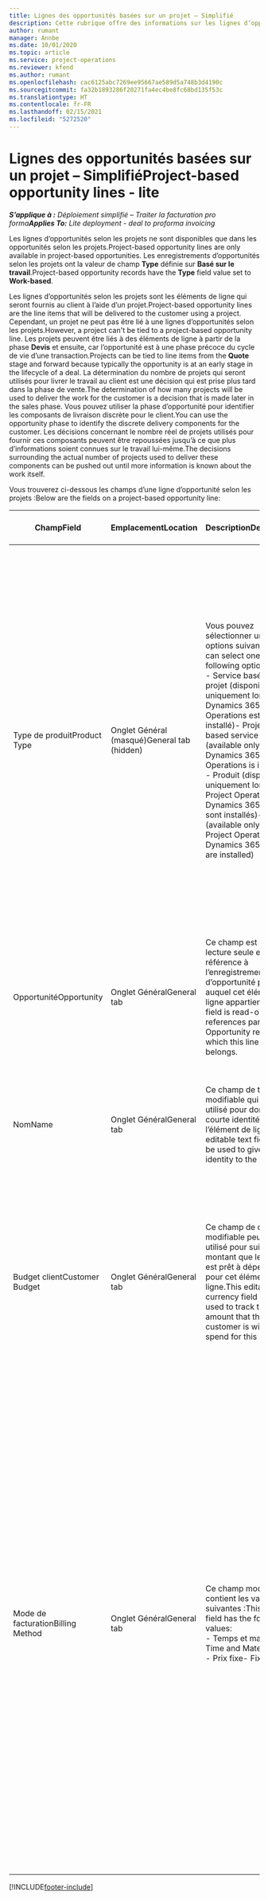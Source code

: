 ```yaml
---
title: Lignes des opportunités basées sur un projet – Simplifié
description: Cette rubrique offre des informations sur les lignes d’opportunités selon les projets. (Pro)
author: rumant
manager: Annbe
ms.date: 10/01/2020
ms.topic: article
ms.service: project-operations
ms.reviewer: kfend
ms.author: rumant
ms.openlocfilehash: cac6125abc7269ee95667ae589d5a748b3d4190c
ms.sourcegitcommit: fa32b1893286f20271fa4ec4be8fc68bd135f53c
ms.translationtype: HT
ms.contentlocale: fr-FR
ms.lasthandoff: 02/15/2021
ms.locfileid: "5272520"
---
```

# <a name="project-based-opportunity-lines---lite"></a><span data-ttu-id="34e78-104">Lignes des opportunités basées sur un projet – Simplifié</span><span class="sxs-lookup"><span data-stu-id="34e78-104">Project-based opportunity lines - lite</span></span>

<span data-ttu-id="34e78-105">_**S’applique à :** Déploiement simplifié – Traiter la facturation pro forma_</span><span class="sxs-lookup"><span data-stu-id="34e78-105">_**Applies To:** Lite deployment - deal to proforma invoicing_</span></span>

<span data-ttu-id="34e78-106">Les lignes d’opportunités selon les projets ne sont disponibles que dans les opportunités selon les projets.</span><span class="sxs-lookup"><span data-stu-id="34e78-106">Project-based opportunity lines are only available in project-based opportunities.</span></span> <span data-ttu-id="34e78-107">Les enregistrements d’opportunités selon les projets ont la valeur de champ **Type** définie sur **Basé sur le travail**.</span><span class="sxs-lookup"><span data-stu-id="34e78-107">Project-based opportunity records have the **Type** field value set to **Work-based**.</span></span>

<span data-ttu-id="34e78-108">Les lignes d’opportunités selon les projets sont les éléments de ligne qui seront fournis au client à l’aide d’un projet.</span><span class="sxs-lookup"><span data-stu-id="34e78-108">Project-based opportunity lines are the line items that will be delivered to the customer using a project.</span></span> <span data-ttu-id="34e78-109">Cependant, un projet ne peut pas être lié à une lignes d’opportunités selon les projets.</span><span class="sxs-lookup"><span data-stu-id="34e78-109">However, a project can't be tied to a project-based opportunity line.</span></span> <span data-ttu-id="34e78-110">Les projets peuvent être liés à des éléments de ligne à partir de la phase **Devis** et ensuite, car l’opportunité est à une phase précoce du cycle de vie d’une transaction.</span><span class="sxs-lookup"><span data-stu-id="34e78-110">Projects can be tied to line items from the **Quote** stage and forward because typically the opportunity is at an early stage in the lifecycle of a deal.</span></span> <span data-ttu-id="34e78-111">La détermination du nombre de projets qui seront utilisés pour livrer le travail au client est une décision qui est prise plus tard dans la phase de vente.</span><span class="sxs-lookup"><span data-stu-id="34e78-111">The determination of how many projects will be used to deliver the work for the customer is a decision that is made later in the sales phase.</span></span> <span data-ttu-id="34e78-112">Vous pouvez utiliser la phase d’opportunité pour identifier les composants de livraison discrète pour le client.</span><span class="sxs-lookup"><span data-stu-id="34e78-112">You can use the opportunity phase to identify the discrete delivery components for the customer.</span></span> <span data-ttu-id="34e78-113">Les décisions concernant le nombre réel de projets utilisés pour fournir ces composants peuvent être repoussées jusqu’à ce que plus d’informations soient connues sur le travail lui-même.</span><span class="sxs-lookup"><span data-stu-id="34e78-113">The decisions surrounding the actual number of projects used to deliver these components can be pushed out until more information is known about the work itself.</span></span>

<span data-ttu-id="34e78-114">Vous trouverez ci-dessous les champs d’une ligne d’opportunité selon les projets :</span><span class="sxs-lookup"><span data-stu-id="34e78-114">Below are the fields on a project-based opportunity line:</span></span>

| <span data-ttu-id="34e78-115">**Champ**</span><span class="sxs-lookup"><span data-stu-id="34e78-115">**Field**</span></span> | <span data-ttu-id="34e78-116">**Emplacement**</span><span class="sxs-lookup"><span data-stu-id="34e78-116">**Location**</span></span> | <span data-ttu-id="34e78-117">**Description**</span><span class="sxs-lookup"><span data-stu-id="34e78-117">**Description**</span></span> | <span data-ttu-id="34e78-118">**Impact en aval**</span><span class="sxs-lookup"><span data-stu-id="34e78-118">**Downstream impact**</span></span> |
| --- | --- | --- | --- |
| <span data-ttu-id="34e78-119">Type de produit</span><span class="sxs-lookup"><span data-stu-id="34e78-119">Product Type</span></span> | <span data-ttu-id="34e78-120">Onglet Général (masqué)</span><span class="sxs-lookup"><span data-stu-id="34e78-120">General tab (hidden)</span></span> | <span data-ttu-id="34e78-121">Vous pouvez sélectionner une des options suivantes :</span><span class="sxs-lookup"><span data-stu-id="34e78-121">You can select one of the following options:</span></span></br><span data-ttu-id="34e78-122">- Service basé sur un projet (disponible uniquement lorsque Dynamics 365 Project Operations est installé)</span><span class="sxs-lookup"><span data-stu-id="34e78-122">- Project-based service (available only when Dynamics 365 Project Operations is installed)</span></span></br><span data-ttu-id="34e78-123">- Produit (disponible uniquement lorsque Project Operations et Dynamics 365 Sales sont installés)</span><span class="sxs-lookup"><span data-stu-id="34e78-123">- Product (available only when Project Operations and Dynamics 365 Sales are installed)</span></span> | <span data-ttu-id="34e78-124">La valeur de ce champ est définie sur **Service basé sur des projets** lorsque vous créez la ligne d’opportunité selon un projet à partir de la grille de lignes basée sur le projet sur l’opportunité.</span><span class="sxs-lookup"><span data-stu-id="34e78-124">The value of this field is set to **Project-based service** when you create a project-based opportunity line from the project-based lines grid on the Opportunity.</span></span> <br> <span data-ttu-id="34e78-125">Si vous modifiez ou remplacez cette valeur, la fonctionnalité de projet ne sera pas activée sur vos éléments de ligne basés sur le projet.</span><span class="sxs-lookup"><span data-stu-id="34e78-125">If you change or override this value, the project functionality won't be enabled on your project-based line items.</span></span> |
| <span data-ttu-id="34e78-126">Opportunité</span><span class="sxs-lookup"><span data-stu-id="34e78-126">Opportunity</span></span> | <span data-ttu-id="34e78-127">Onglet Général</span><span class="sxs-lookup"><span data-stu-id="34e78-127">General tab</span></span> | <span data-ttu-id="34e78-128">Ce champ est en lecture seule et fait référence à l’enregistrement d’opportunité parent auquel cet élément de ligne appartient.</span><span class="sxs-lookup"><span data-stu-id="34e78-128">This field is read-only and references parent Opportunity record to which this line item belongs.</span></span> | <span data-ttu-id="34e78-129">Il n’y a pas d’impact en aval à partir de ce champ.</span><span class="sxs-lookup"><span data-stu-id="34e78-129">There is no downstream impact from this field.</span></span> |
| <span data-ttu-id="34e78-130">Nom</span><span class="sxs-lookup"><span data-stu-id="34e78-130">Name</span></span> | <span data-ttu-id="34e78-131">Onglet Général</span><span class="sxs-lookup"><span data-stu-id="34e78-131">General tab</span></span> | <span data-ttu-id="34e78-132">Ce champ de texte modifiable qui peut être utilisé pour donner une courte identité à l’élément de ligne.</span><span class="sxs-lookup"><span data-stu-id="34e78-132">This editable text field can be used to give a short identity to the line item.</span></span> | <span data-ttu-id="34e78-133">Cette valeur est reportée sur la ligne de devis lorsque vous créez un devis à partir de cette opportunité.</span><span class="sxs-lookup"><span data-stu-id="34e78-133">This value is carried over to the quote line when you create a quote from this opportunity.</span></span> |
| <span data-ttu-id="34e78-134">Budget client</span><span class="sxs-lookup"><span data-stu-id="34e78-134">Customer Budget</span></span> | <span data-ttu-id="34e78-135">Onglet Général</span><span class="sxs-lookup"><span data-stu-id="34e78-135">General tab</span></span> | <span data-ttu-id="34e78-136">Ce champ de devise modifiable peut être utilisé pour suivre le montant que le client est prêt à dépenser pour cet élément de ligne.</span><span class="sxs-lookup"><span data-stu-id="34e78-136">This editable currency field can be used to track the amount that the customer is willing to spend for this line item.</span></span> | <span data-ttu-id="34e78-137">Cette valeur est reportée sur le champ correspondant de la ligne de devis lorsque vous créez un devis à partir de cette opportunité.</span><span class="sxs-lookup"><span data-stu-id="34e78-137">This value is carried over to the corresponding field on the quote line when you create a quote from this opportunity.</span></span> |
| <span data-ttu-id="34e78-138">Mode de facturation</span><span class="sxs-lookup"><span data-stu-id="34e78-138">Billing Method</span></span> | <span data-ttu-id="34e78-139">Onglet Général</span><span class="sxs-lookup"><span data-stu-id="34e78-139">General tab</span></span> | <span data-ttu-id="34e78-140">Ce champ modifiable contient les valeurs suivantes :</span><span class="sxs-lookup"><span data-stu-id="34e78-140">This editable field has the following values:</span></span></br><span data-ttu-id="34e78-141">- Temps et matériel</span><span class="sxs-lookup"><span data-stu-id="34e78-141">- Time and Material</span></span></br><span data-ttu-id="34e78-142">- Prix fixe</span><span class="sxs-lookup"><span data-stu-id="34e78-142">- Fixed Price</span></span> | <span data-ttu-id="34e78-143">Cette valeur est reportée sur le champ correspondant de la ligne de devis lorsque vous créez un devis à partir de cette opportunité.</span><span class="sxs-lookup"><span data-stu-id="34e78-143">This value is carried over to the corresponding field on the quote line when you create a quote from this opportunity.</span></span> <span data-ttu-id="34e78-144">Une fois la ligne de devis créée, le champ est verrouillé et ne peut pas être modifié.</span><span class="sxs-lookup"><span data-stu-id="34e78-144">After the quote line is created, the field is locked and can't be changed.</span></span> <span data-ttu-id="34e78-145">Attribuez cette valeur de champ aussi précisément que possible.</span><span class="sxs-lookup"><span data-stu-id="34e78-145">Assign this field value as accurately as possible.</span></span> <span data-ttu-id="34e78-146">Si vous devez modifier la valeur de ce champ sur la ligne de devis, supprimez et recréez la ligne de devis.</span><span class="sxs-lookup"><span data-stu-id="34e78-146">If you need to change the value of this field on the quote line, delete and re-create the quote line.</span></span> |


[!INCLUDE[footer-include](../../includes/footer-banner.md)]